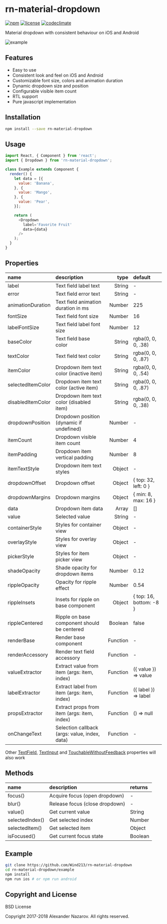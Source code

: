 [npm-badge]: https://img.shields.io/npm/v/react-native-material-dropdown.svg?colorB=ff6d00
[npm-url]: https://npmjs.com/package/react-native-material-dropdown
[license-badge]: https://img.shields.io/npm/l/react-native-material-dropdown.svg?colorB=448aff
[license-url]: https://raw.githubusercontent.com/n4kz/react-native-material-dropdown/master/license.txt
[codeclimate-badge]: https://img.shields.io/codeclimate/maintainability/n4kz/react-native-material-dropdown.svg
[codeclimate-url]: https://codeclimate.com/github/n4kz/react-native-material-dropdown
[example-url]: https://user-images.githubusercontent.com/2055622/27727487-591a807a-5d87-11e7-89f6-f31a442db0c6.gif
[textinput]: https://facebook.github.io/react-native/docs/textinput.html#props
[touchable]: https://facebook.github.io/react-native/docs/touchablewithoutfeedback.html#props
[textfield]: https://github.com/n4kz/react-native-material-textfield#properties

# rn-material-dropdown

[![npm][npm-badge]][npm-url]
[![license][license-badge]][license-url]
[![codeclimate][codeclimate-badge]][codeclimate-url]

Material dropdown with consistent behaviour on iOS and Android

![example][example-url]

## Features

* Easy to use
* Consistent look and feel on iOS and Android
* Customizable font size, colors and animation duration
* Dynamic dropdown size and position
* Configurable visible item count
* RTL support
* Pure javascript implementation

## Installation

```bash
npm install --save rn-material-dropdown
```

## Usage

```javascript
import React, { Component } from 'react';
import { Dropdown } from 'rn-material-dropdown';

class Example extends Component {
  render() {
    let data = [{
      value: 'Banana',
    }, {
      value: 'Mango',
    }, {
      value: 'Pear',
    }];

    return (
      <Dropdown
        label='Favorite Fruit'
        data={data}
      />
    );
  }
}
```

## Properties

 name              | description                                   | type     | default
:----------------- |:--------------------------------------------- | --------:|:------------------
 label             | Text field label text                         |   String | -
 error             | Text field error text                         |   String | -
 animationDuration | Text field animation duration in ms           |   Number | 225
 fontSize          | Text field font size                          |   Number | 16
 labelFontSize     | Text field label font size                    |   Number | 12
 baseColor         | Text field base color                         |   String | rgba(0, 0, 0, .38)
 textColor         | Text field text color                         |   String | rgba(0, 0, 0, .87)
 itemColor         | Dropdown item text color (inactive item)      |   String | rgba(0, 0, 0, .54)
 selectedItemColor | Dropdown item text color (active item)        |   String | rgba(0, 0, 0, .87)
 disabledItemColor | Dropdown item text color (disabled item)      |   String | rgba(0, 0, 0, .38)
 dropdownPosition  | Dropdown position (dynamic if undefined)      |   Number | -
 itemCount         | Dropdown visible item count                   |   Number | 4
 itemPadding       | Dropdown item vertical padding                |   Number | 8
 itemTextStyle     | Dropdown item text styles                     |   Object | -
 dropdownOffset    | Dropdown offset                               |   Object | { top: 32, left: 0 }
 dropdownMargins   | Dropdown margins                              |   Object | { min: 8, max: 16 }
 data              | Dropdown item data                            |    Array | []
 value             | Selected value                                |   String | -
 containerStyle    | Styles for container view                     |   Object | -
 overlayStyle      | Styles for overlay view                       |   Object | -
 pickerStyle       | Styles for item picker view                   |   Object | -
 shadeOpacity      | Shade opacity for dropdown items              |   Number | 0.12
 rippleOpacity     | Opacity for ripple effect                     |   Number | 0.54
 rippleInsets      | Insets for ripple on base component           |   Object | { top: 16, bottom: -8 }
 rippleCentered    | Ripple on base component should be centered   |  Boolean | false
 renderBase        | Render base component                         | Function | -
 renderAccessory   | Render text field accessory                   | Function | -
 valueExtractor    | Extract value from item (args: item, index)   | Function | ({ value }) => value
 labelExtractor    | Extract label from item (args: item, index)   | Function | ({ label }) => label
 propsExtractor    | Extract props from item (args: item, index)   | Function | () => null
 onChangeText      | Selection callback (args: value, index, data) | Function | -

Other [TextField][textfield], [TextInput][textinput] and [TouchableWithoutFeedback][touchable] properties will also work

## Methods

 name            | description                    | returns
:--------------- |:------------------------------ |:--------
 focus()         | Acquire focus (open dropdown)  | -
 blur()          | Release focus (close dropdown) | -
 value()         | Get current value              | String
 selectedIndex() | Get selected index             | Number
 selectedItem()  | Get selected item              | Object
 isFocused()     | Get current focus state        | Boolean

## Example

```bash
git clone https://github.com/Wind213/rn-material-dropdown
cd rn-material-dropdown/example
npm install
npm run ios # or npm run android
```

## Copyright and License

BSD License

Copyright 2017-2018 Alexander Nazarov. All rights reserved.
